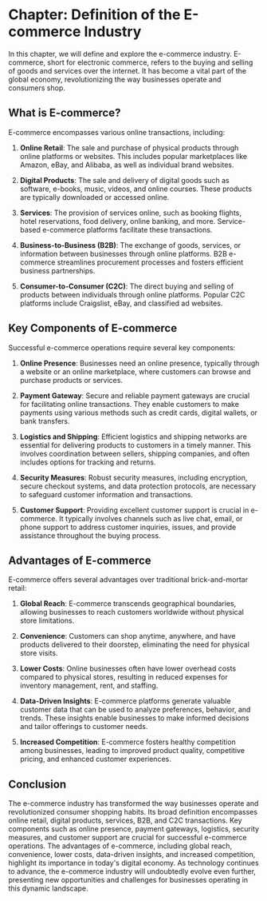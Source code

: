 Chapter: Definition of the E-commerce Industry
==============================================

In this chapter, we will define and explore the e-commerce industry. E-commerce, short for electronic commerce, refers to the buying and selling of goods and services over the internet. It has become a vital part of the global economy, revolutionizing the way businesses operate and consumers shop.

What is E-commerce?
-------------------

E-commerce encompasses various online transactions, including:

1. **Online Retail**: The sale and purchase of physical products through online platforms or websites. This includes popular marketplaces like Amazon, eBay, and Alibaba, as well as individual brand websites.

2. **Digital Products**: The sale and delivery of digital goods such as software, e-books, music, videos, and online courses. These products are typically downloaded or accessed online.

3. **Services**: The provision of services online, such as booking flights, hotel reservations, food delivery, online banking, and more. Service-based e-commerce platforms facilitate these transactions.

4. **Business-to-Business (B2B)**: The exchange of goods, services, or information between businesses through online platforms. B2B e-commerce streamlines procurement processes and fosters efficient business partnerships.

5. **Consumer-to-Consumer (C2C)**: The direct buying and selling of products between individuals through online platforms. Popular C2C platforms include Craigslist, eBay, and classified ad websites.

Key Components of E-commerce
----------------------------

Successful e-commerce operations require several key components:

1. **Online Presence**: Businesses need an online presence, typically through a website or an online marketplace, where customers can browse and purchase products or services.

2. **Payment Gateway**: Secure and reliable payment gateways are crucial for facilitating online transactions. They enable customers to make payments using various methods such as credit cards, digital wallets, or bank transfers.

3. **Logistics and Shipping**: Efficient logistics and shipping networks are essential for delivering products to customers in a timely manner. This involves coordination between sellers, shipping companies, and often includes options for tracking and returns.

4. **Security Measures**: Robust security measures, including encryption, secure checkout systems, and data protection protocols, are necessary to safeguard customer information and transactions.

5. **Customer Support**: Providing excellent customer support is crucial in e-commerce. It typically involves channels such as live chat, email, or phone support to address customer inquiries, issues, and provide assistance throughout the buying process.

Advantages of E-commerce
------------------------

E-commerce offers several advantages over traditional brick-and-mortar retail:

1. **Global Reach**: E-commerce transcends geographical boundaries, allowing businesses to reach customers worldwide without physical store limitations.

2. **Convenience**: Customers can shop anytime, anywhere, and have products delivered to their doorstep, eliminating the need for physical store visits.

3. **Lower Costs**: Online businesses often have lower overhead costs compared to physical stores, resulting in reduced expenses for inventory management, rent, and staffing.

4. **Data-Driven Insights**: E-commerce platforms generate valuable customer data that can be used to analyze preferences, behavior, and trends. These insights enable businesses to make informed decisions and tailor offerings to customer needs.

5. **Increased Competition**: E-commerce fosters healthy competition among businesses, leading to improved product quality, competitive pricing, and enhanced customer experiences.

Conclusion
----------

The e-commerce industry has transformed the way businesses operate and revolutionized consumer shopping habits. Its broad definition encompasses online retail, digital products, services, B2B, and C2C transactions. Key components such as online presence, payment gateways, logistics, security measures, and customer support are crucial for successful e-commerce operations. The advantages of e-commerce, including global reach, convenience, lower costs, data-driven insights, and increased competition, highlight its importance in today's digital economy. As technology continues to advance, the e-commerce industry will undoubtedly evolve even further, presenting new opportunities and challenges for businesses operating in this dynamic landscape.
